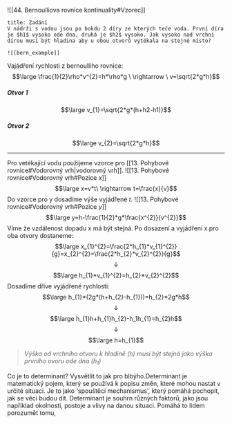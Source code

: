 ![[44. Bernoulliova rovnice kontinuality#Vzorec]]

```ad-summary
title: Zadání
V nádrži s vodou jsou po bokdu 2 díry ze kterých teče voda. První díra je $h1$ vysoko ede dna, druhá je $h2$ vysoko. Jak vysoko nad vrchní dírou musí být hladina aby u obou otvorů vytékala na stejné místo?

![[bern_example]]

```

Vajádření rychlosti z bernoulliho rovnice:
$$\large \frac{1}{2}\rho*v^{2}=h*\rho*g \ \rightarrow \ v=\sqrt{2*g*h}$$
##### Otvor 1 
$$\large v_{1}=\sqrt{2*g*(h+h2-h1)}$$
##### Otvor 2
$$\large v_{2}=\sqrt{2*g*h}$$

---
Pro vetékající vodu použijeme vzorce pro  [[13. Pohybové rovnice#Vodorovný vrh|vodorovný vrh]].
![[13. Pohybové rovnice#Vodorovný vrh#Pozice $x$]]
$$\large x=v*t\ \rightarrow t=\frac{x}{v}$$
Do vzorce pro y dosadíme výše vyjádřené $t$.
![[13. Pohybové rovnice#Vodorovný vrh#Pozice $y$]]
$$\large y=h-\frac{1}{2}*g*\frac{x^{2}}{v^{2}}$$
Víme že vzdálenost dopadu x má být stejná. Po dosazení a vyjádření x pro oba otvory dostaneme:
$$\large x_{1}^{2}=\frac{2*h_{1}*v_{1}^{2}}{g}=x_{2}^{2}=\frac{2*h_{2}*v_{2}^{2}}{g}$$
$$\downarrow$$
$$\large h_{1}*v_{1}^{2}=h_{2}*v_{2}^{2}$$
Dosadíme dříve vyjádřené rychlosti:
$$\large h_{1}*(2g*(h+h_{2}-h_{1}))=h_{2}*2g*h$$
$$\downarrow$$
$$\large h_{1}h+h_{1}h_{2}-h_1h_{1}=h_{2}h$$
$$\downarrow$$
$$\large h=h_{1}$$
> *Výška od vrchního otvoru k hladině ($h$) musí být stejná jako výška prvního ovoru ode dna ($h_{1}$)*

Co je to determinant? Vysvětlit to jak pro blbýho.Determinant je matematický pojem, který se používá k popisu změn, které mohou nastat v určité situaci. Je to jako 'spouštěcí mechanismus', který pomáhá pochopit, jak se věci budou dít. Determinant je souhrn různých faktorů, jako jsou například okolnosti, postoje a vlivy na danou situaci. Pomáhá to lidem porozumět tomu,